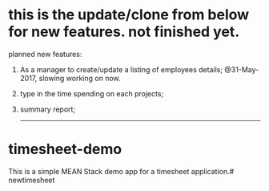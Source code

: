 # this is the update/clone from below for new features. not finished yet.
planned new features:
1. As a manager to create/update a listing of employees details; 
    @31-May-2017, slowing working on now.

2. type in the time spending on each projects;
3. summary report;
     ____________________________________________________
# timesheet-demo

This is a simple MEAN Stack demo app for a timesheet application.# newtimesheet
